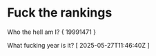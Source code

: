 # Fuck the rankings

Who the hell am I?
{ 19991471 }

What fucking year is it?
[ 2025-05-27T11:46:40Z ]
